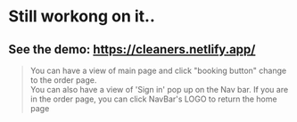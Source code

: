 # Still workong on it..
## See the demo: https://cleaners.netlify.app/
> You can have a view of main page and click "booking button" change to the order page.
> <br>
> You can also have a view of 'Sign in' pop up on the Nav bar.
> If you are in the order page, you can click NavBar's LOGO to return the home page
